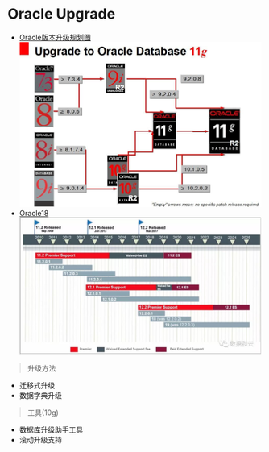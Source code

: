 # Oracle Upgrade

- [Oracle版本升级规划图](img/fa51750943f3040ae4a5432a0a71cce4.jpg)
![Oracle版本升级规划图](img/fa51750943f3040ae4a5432a0a71cce4.jpg)
- [Oracle18](img/wximg_20170903113747.jpg)
![Oracle18](img/wximg_20170903113747.jpg)

> 升级方法

- 迁移式升级
- 数据字典升级

> 工具(10g)

- 数据库升级助手工具
- 滚动升级支持

